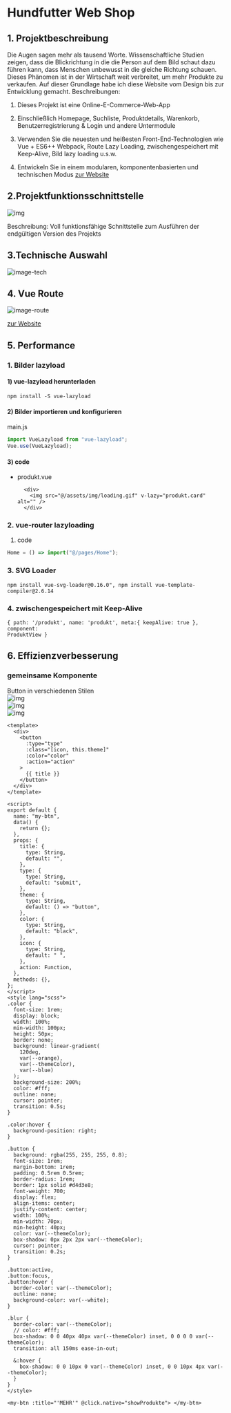 # Hundfutter Web Shop

## 1. Projektbeschreibung

Die Augen sagen mehr als tausend Worte. Wissenschaftliche Studien zeigen, dass die Blickrichtung in die die Person auf dem Bild schaut dazu führen kann, dass Menschen unbewusst in die gleiche Richtung schauen. Dieses Phänomen ist in der Wirtschaft weit verbreitet, um mehr Produkte zu verkaufen. Auf dieser Grundlage habe ich diese Website vom Design bis zur Entwicklung gemacht. Beschreibungen:

1. Dieses Projekt ist eine Online-E-Commerce-Web-App

2. Einschließlich Homepage, Suchliste, Produktdetails, Warenkorb, Benutzerregistrierung & Login und andere Untermodule

3. Verwenden Sie die neuesten und heißesten Front-End-Technologien wie Vue + ES6++ Webpack, Route Lazy Loading, zwischengespeichert mit Keep-Alive, Bild lazy loading u.s.w.

4. Entwickeln Sie in einem modularen, komponentenbasierten und technischen Modus
[zur Website](https://hundfutter.netlify.app/#/home)
## 2.Projektfunktionsschnittstelle

![img](./images/Hundfutter.gif)

Beschreibung: Voll funktionsfähige Schnittstelle zum Ausführen der endgültigen Version des Projekts

## 3.Technische Auswahl

![image-tech](./images/hund-tech.png)

## 4. Vue Route

![image-route](./images/hund-route.png)

[zur Website](https://hundfutter.netlify.app/#/home)

## 5. Performance

### 1. Bilder lazyload

#### 1) vue-lazyload herunterladen

```
npm install -S vue-lazyload
```

#### 2) Bilder importieren und konfigurieren

main.js

```js
import VueLazyload from "vue-lazyload";
Vue.use(VueLazyload);
```

#### 3) code

- produkt.vue


    ```vue
      <div>
        <img src="@/assets/img/loading.gif" v-lazy="produkt.card" alt="" />
      </div>
    ```

### 2. vue-router lazyloading

1. code

```js
Home = () => import("@/pages/Home");
```

### 3. SVG Loader

```vue
npm install vue-svg-loader@0.16.0", npm install vue-template-compiler@2.6.14
```

### 4. zwischengespeichert mit Keep-Alive

```vue
{ path: '/produkt', name: 'produkt', meta:{ keepAlive: true }, component:
ProduktView }
```

## 6. Effizienzverbesserung

### gemeinsame Komponente

Button in verschiedenen Stilen
<br />
![img](./images/button2.gif)
<br />
![img](./images/button1.gif)
<br />
![img](./images/icon_button.gif)

```vue
<template>
  <div>
    <button
      :type="type"
      :class="[icon, this.theme]"
      :color="color"
      :action="action"
    >
      {{ title }}
    </button>
  </div>
</template>

<script>
export default {
  name: "my-btn",
  data() {
    return {};
  },
  props: {
    title: {
      type: String,
      default: "",
    },
    type: {
      type: String,
      default: "submit",
    },
    theme: {
      type: String,
      default: () => "button",
    },
    color: {
      type: String,
      default: "black",
    },
    icon: {
      type: String,
      default: " ",
    },
    action: Function,
  },
  methods: {},
};
</script>
<style lang="scss">
.color {
  font-size: 1rem;
  display: block;
  width: 100%;
  min-width: 100px;
  height: 50px;
  border: none;
  background: linear-gradient(
    120deg,
    var(--orange),
    var(--themeColor),
    var(--blue)
  );
  background-size: 200%;
  color: #fff;
  outline: none;
  cursor: pointer;
  transition: 0.5s;
}

.color:hover {
  background-position: right;
}

.button {
  background: rgba(255, 255, 255, 0.8);
  font-size: 1rem;
  margin-bottom: 1rem;
  padding: 0.5rem 0.5rem;
  border-radius: 1rem;
  border: 1px solid #d4d3e8;
  font-weight: 700;
  display: flex;
  align-items: center;
  justify-content: center;
  width: 100%;
  min-width: 70px;
  min-height: 40px;
  color: var(--themeColor);
  box-shadow: 0px 2px 2px var(--themeColor);
  cursor: pointer;
  transition: 0.2s;
}

.button:active,
.button:focus,
.button:hover {
  border-color: var(--themeColor);
  outline: none;
  background-color: var(--white);
}

.blur {
  border-color: var(--themeColor);
  // color: #fff;
  box-shadow: 0 0 40px 40px var(--themeColor) inset, 0 0 0 0 var(--themeColor);
  transition: all 150ms ease-in-out;

  &:hover {
    box-shadow: 0 0 10px 0 var(--themeColor) inset, 0 0 10px 4px var(--themeColor);
  }
}
</style>
```

```vue
<my-btn :title="'MEHR'" @click.native="showProdukte"> </my-btn>
```

